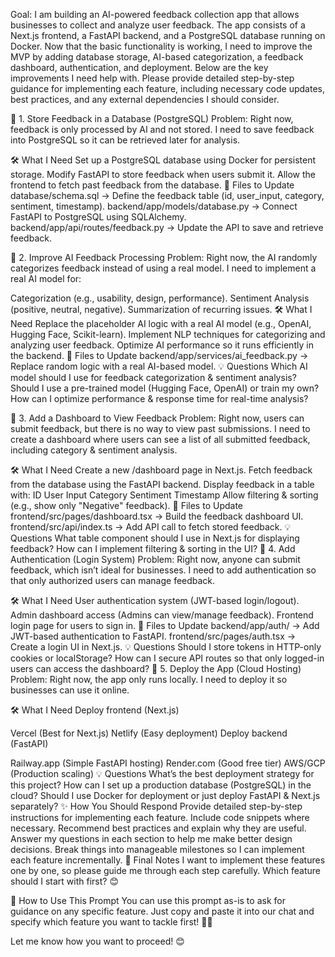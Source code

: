 Goal:
I am building an AI-powered feedback collection app that allows businesses to collect and analyze user feedback. The app consists of a Next.js frontend, a FastAPI backend, and a PostgreSQL database running on Docker.
Now that the basic functionality is working, I need to improve the MVP by adding database storage, AI-based categorization, a feedback dashboard, authentication, and deployment.
Below are the key improvements I need help with. Please provide detailed step-by-step guidance for implementing each feature, including necessary code updates, best practices, and any external dependencies I should consider.

🔹 1. Store Feedback in a Database (PostgreSQL)
Problem:
Right now, feedback is only processed by AI and not stored.
I need to save feedback into PostgreSQL so it can be retrieved later for analysis.

🛠️ What I Need
Set up a PostgreSQL database using Docker for persistent storage.
Modify FastAPI to store feedback when users submit it.
Allow the frontend to fetch past feedback from the database.
📍 Files to Update
database/schema.sql → Define the feedback table (id, user_input, category, sentiment, timestamp).
backend/app/models/database.py → Connect FastAPI to PostgreSQL using SQLAlchemy.
backend/app/api/routes/feedback.py → Update the API to save and retrieve feedback.



🔹 2. Improve AI Feedback Processing
Problem:
Right now, the AI randomly categorizes feedback instead of using a real model.
I need to implement a real AI model for:

Categorization (e.g., usability, design, performance).
Sentiment Analysis (positive, neutral, negative).
Summarization of recurring issues.
🛠️ What I Need
Replace the placeholder AI logic with a real AI model (e.g., OpenAI, Hugging Face, Scikit-learn).
Implement NLP techniques for categorizing and analyzing user feedback.
Optimize AI performance so it runs efficiently in the backend.
📍 Files to Update
backend/app/services/ai_feedback.py → Replace random logic with a real AI-based model.
💡 Questions
Which AI model should I use for feedback categorization & sentiment analysis?
Should I use a pre-trained model (Hugging Face, OpenAI) or train my own?
How can I optimize performance & response time for real-time analysis?


🔹 3. Add a Dashboard to View Feedback
Problem:
Right now, users can submit feedback, but there is no way to view past submissions.
I need to create a dashboard where users can see a list of all submitted feedback, including category & sentiment analysis.

🛠️ What I Need
Create a new /dashboard page in Next.js.
Fetch feedback from the database using the FastAPI backend.
Display feedback in a table with:
ID
User Input
Category
Sentiment
Timestamp
Allow filtering & sorting (e.g., show only "Negative" feedback).
📍 Files to Update
frontend/src/pages/dashboard.tsx → Build the feedback dashboard UI.
frontend/src/api/index.ts → Add API call to fetch stored feedback.
💡 Questions
What table component should I use in Next.js for displaying feedback?
How can I implement filtering & sorting in the UI?
🔹 4. Add Authentication (Login System)
Problem:
Right now, anyone can submit feedback, which isn’t ideal for businesses.
I need to add authentication so that only authorized users can manage feedback.

🛠️ What I Need
User authentication system (JWT-based login/logout).
Admin dashboard access (Admins can view/manage feedback).
Frontend login page for users to sign in.
📍 Files to Update
backend/app/auth/ → Add JWT-based authentication to FastAPI.
frontend/src/pages/auth.tsx → Create a login UI in Next.js.
💡 Questions
Should I store tokens in HTTP-only cookies or localStorage?
How can I secure API routes so that only logged-in users can access the dashboard?
🔹 5. Deploy the App (Cloud Hosting)
Problem:
Right now, the app only runs locally. I need to deploy it so businesses can use it online.

🛠️ What I Need
Deploy frontend (Next.js)

Vercel (Best for Next.js)
Netlify (Easy deployment)
Deploy backend (FastAPI)

Railway.app (Simple FastAPI hosting)
Render.com (Good free tier)
AWS/GCP (Production scaling)
💡 Questions
What’s the best deployment strategy for this project?
How can I set up a production database (PostgreSQL) in the cloud?
Should I use Docker for deployment or just deploy FastAPI & Next.js separately?
✨ How You Should Respond
Provide detailed step-by-step instructions for implementing each feature.
Include code snippets where necessary.
Recommend best practices and explain why they are useful.
Answer my questions in each section to help me make better design decisions.
Break things into manageable milestones so I can implement each feature incrementally.
🚀 Final Notes
I want to implement these features one by one, so please guide me through each step carefully.
Which feature should I start with first? 😊

📌 How to Use This Prompt
You can use this prompt as-is to ask for guidance on any specific feature. Just copy and paste it into our chat and specify which feature you want to tackle first! 🚀🔥

Let me know how you want to proceed! 😊